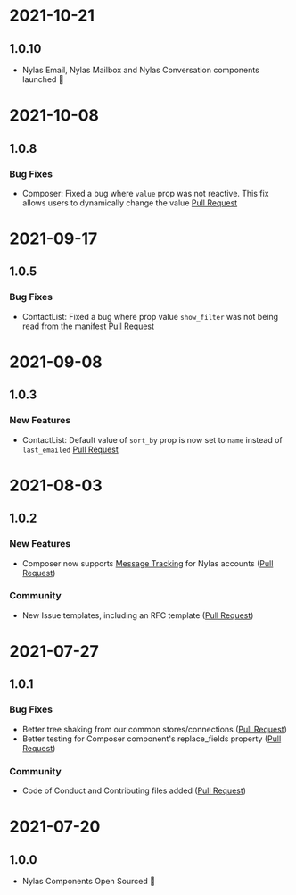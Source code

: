 # 2021-10-21

## 1.0.10

- Nylas Email, Nylas Mailbox and Nylas Conversation components launched 🎉

# 2021-10-08

## 1.0.8

### Bug Fixes

- Composer: Fixed a bug where `value` prop was not reactive. This fix allows users to dynamically change the value [Pull Request](https://github.com/nylas/components/pull/93)

# 2021-09-17

## 1.0.5

### Bug Fixes

- ContactList: Fixed a bug where prop value `show_filter` was not being read from the manifest [Pull Request](https://github.com/nylas/components/pull/71)

# 2021-09-08

## 1.0.3

### New Features

- ContactList: Default value of `sort_by` prop is now set to `name` instead of `last_emailed` [Pull Request](https://github.com/nylas/components/pull/58)

# 2021-08-03

## 1.0.2

### New Features

- Composer now supports [Message Tracking](https://developer.nylas.com/docs/developer-tools/webhooks/message-tracking) for Nylas accounts ([Pull Request](https://github.com/nylas/components/pull/18))

### Community

- New Issue templates, including an RFC template ([Pull Request](https://github.com/nylas/components/pull/17))

# 2021-07-27

## 1.0.1

### Bug Fixes

- Better tree shaking from our common stores/connections ([Pull Request](https://github.com/nylas/components/pull/11))
- Better testing for Composer component's replace_fields property ([Pull Request](https://github.com/nylas/components/pull/6))

### Community

- Code of Conduct and Contributing files added ([Pull Request](https://github.com/nylas/components/pull/7))

# 2021-07-20

## 1.0.0

- Nylas Components Open Sourced 🎉
